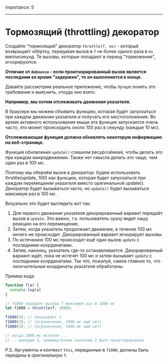 importance: 5

---

# Тормозящий (throttling) декоратор

Создайте "тормозящий" декоратор `throttle(f, ms)` - который возвращает обёртку, передавая вызов в `f` не более одного раза в `ms` миллисекунд. Те вызовы, которые попадают в период "торможения", игнорируются.

**Отличие от `debounce` - если проигнорированный вызов является последним во время "задержки", то он выполняется в конце.**

Давайте рассмотрим реальное приложение, чтобы лучше понять это требование и выяснить, откуда оно взято.

**Например, мы хотим отслеживать движения указателя.**


В браузере мы можем объявить функцию, которая будет запускаться при каждом движении указателя и получать его местоположение. Во время активного использования мыши эта функция запускается очень часто, это может происходить около 100 раз в секунду (каждые 10 мс).

**Отслеживающая функция должна обновлять некоторую информацию на веб-странице.**

Функция обновления `update()` слишком ресурсоёмкая, чтобы делать это при каждом микродвижении. Также нет смысла делать это чаще, чем один раз в 100 мс.


Поэтому мы обернём вызов в декоратор: будем использовать throttle(update, 100) как функцию, которая будет запускаться при каждом перемещении указателя вместо оригинальной update(). Декоратор будет вызываться часто, но `update()` будет вызываться максимум раз в 100 мс.

Визуально это будет выглядеть вот так:

1. Для первого движения указателя декорированный вариант передаёт вызов в `update`. Это важно, т.к. пользователь сразу видит нашу реакцию на его перемещение.
2. Затем, когда указатель продолжает движение, в течение 100 мс ничего не происходит. Декорированный вариант игнорирует вызовы.
3. По истечению 100 мс происходит ещё один вызов `update` с последними координатами. 
4. Затем, наконец, указатель где-то останавливается. Декорированный вариант ждёт, пока не истечёт 100 мс и затем вызывает `update` с последними координатами. Так что, пожалуй, самое главное то, что окончательные координаты указателя обработаны.

Пример кода:

```js
function f(a) {
  console.log(a)
}

// f1000 передаёт вызовы f максимум раз в 1000 мс
let f1000 = throttle(f, 1000);

f1000(1); // показывает 1
f1000(2); // (ограничение, 1000 мс ещё нет)
f1000(3); // (ограничение, 1000 мс ещё нет)

// когда 1000 мс истекли ...
// ...выводим 3, промежуточное значение 2 было проигнорировано
```

P.S. Аргументы и контекст `this`, переданные в `f1000`, должны быть переданы в оригинальную `f`.
